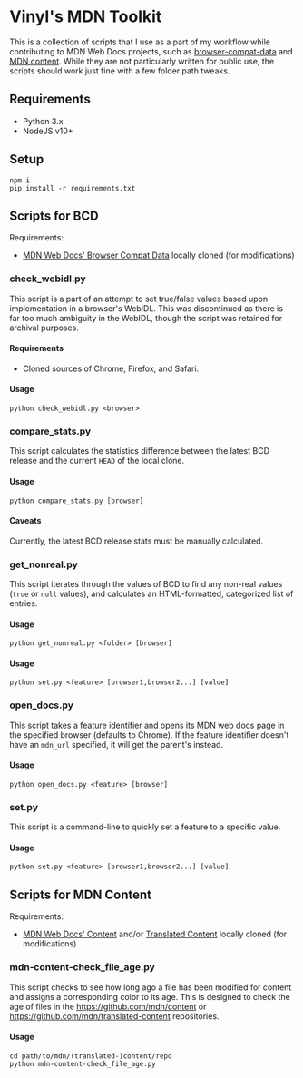 # Vinyl's MDN Toolkit

This is a collection of scripts that I use as a part of my workflow while contributing to MDN Web Docs projects, such as [browser-compat-data](https://github.com/mdn/browser-compat-data) and [MDN content](https://github.com/mdn/content).  While they are not particularly written for public use, the scripts should work just fine with a few folder path tweaks.

## Requirements
- Python 3.x
- NodeJS v10+

## Setup
```
npm i
pip install -r requirements.txt
```

## Scripts for BCD

Requirements:
- [MDN Web Docs' Browser Compat Data](https://github.com/mdn/browser-compat-data) locally cloned (for modifications)

### check_webidl.py
This script is a part of an attempt to set true/false values based upon implementation in a browser's WebIDL.  This was discontinued as there is far too much ambiguity in the WebIDL, though the script was retained for archival purposes.

#### Requirements
- Cloned sources of Chrome, Firefox, and Safari.

#### Usage
```
python check_webidl.py <browser>
```

### compare_stats.py
This script calculates the statistics difference between the latest BCD release and the current `HEAD` of the local clone.

#### Usage
```
python compare_stats.py [browser]
```

#### Caveats
Currently, the latest BCD release stats must be manually calculated.

### get_nonreal.py
This script iterates through the values of BCD to find any non-real values (`true` or `null` values), and calculates an HTML-formatted, categorized list of entries.

#### Usage
```
python get_nonreal.py <folder> [browser]
```

#### Usage
```
python set.py <feature> [browser1,browser2...] [value]
```

### open_docs.py
This script takes a feature identifier and opens its MDN web docs page in the specified browser (defaults to Chrome).  If the feature identifier doesn't have an `mdn_url` specified, it will get the parent's instead.

#### Usage
```
python open_docs.py <feature> [browser]
```

### set.py
This script is a command-line to quickly set a feature to a specific value.

#### Usage
```
python set.py <feature> [browser1,browser2...] [value]
```

## Scripts for MDN Content

Requirements:
- [MDN Web Docs' Content](https://github.com/mdn/content) and/or [Translated Content](https://github.com/mdn/translated-content) locally cloned (for modifications)

### mdn-content-check_file_age.py
This script checks to see how long ago a file has been modified for content and assigns a corresponding color to its age.  This is designed to check the age of files in the https://github.com/mdn/content or https://github.com/mdn/translated-content repositories.

#### Usage
```
cd path/to/mdn/(translated-)content/repo
python mdn-content-check_file_age.py
```
